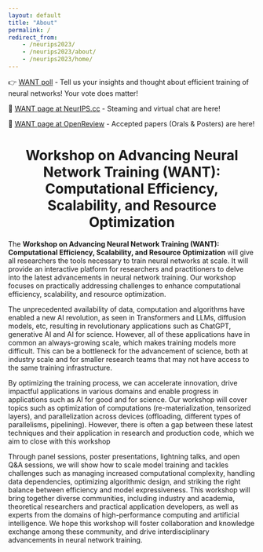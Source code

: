 ```yaml
---
layout: default
title: "About"
permalink: /
redirect_from: 
    - /neurips2023/
    - /neurips2023/about/
    - /neurips2023/home/
---
```

👉 [WANT poll](https://forms.gle/cJHmvtZvdbMuHzxh9) - Tell us your insights and thought about efficient training of neural networks! Your vote does matter! 

🎥 [WANT page at NeurIPS.cc](https://nips.cc/virtual/2023/workshop/66493) - Steaming and virtual chat are here!

📜 [WANT page at OpenReview](https://openreview.net/group?id=NeurIPS.cc/2023/Workshop/WANT) - Accepted papers (Orals & Posters) are here!


<h1 style="text-align: center;">Workshop on Advancing Neural Network Training (WANT): Computational Efficiency, Scalability, and Resource Optimization</h1>


The **Workshop on Advancing Neural Network Training (WANT): Computational Efficiency, Scalability, and Resource Optimization** will give all researchers the tools necessary to train neural networks at scale. It will provide an interactive platform for researchers and practitioners to delve into the latest advancements in neural network training. Our workshop focuses on practically addressing challenges to enhance computational efficiency, scalability, and resource optimization.

<!-- ## About -->

The unprecedented availability of data, computation and algorithms have enabled a new AI revolution, as seen in Transformers and LLMs, diffusion models, etc, resulting in revolutionary applications such as ChatGPT, generative AI and AI for science. However, all of these applications have in common an always-growing scale, which makes training models more difficult. This can be a bottleneck for the advancement of science, both at industry scale and for smaller research teams that may not have access to the same training infrastructure.

By optimizing the training process, we can accelerate innovation, drive impactful applications in various domains and enable progress in applications such as AI for good and for science. Our workshop will cover topics such as optimization of computations (re-materialization, tensorized layers), and parallelization across devices (offloading, different types of parallelisms, pipelining). However, there is often a gap between these latest techniques and their application in research and production code, which we aim to close with this workshop

Through panel sessions, poster presentations, lightning talks, and open Q&A sessions, we will show how to scale model training and tackles challenges such as managing increased computational complexity, handling data dependencies, optimizing algorithmic design, and striking the right balance between efficiency and model expressiveness. This workshop will bring together diverse communities, including industry and academia, theoretical researchers and practical application developers, as well as experts from the domains of high-performance computing and artificial intelligence. We hope this workshop will foster collaboration and knowledge exchange among these community, and drive interdisciplinary advancements in neural network training.

